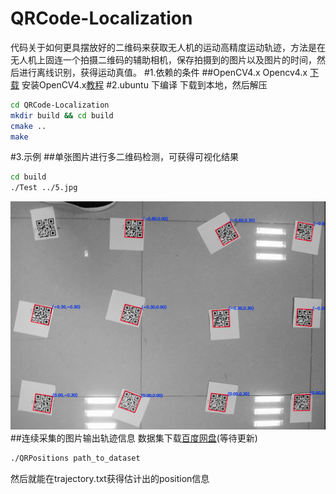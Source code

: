 QRCode-Localization
===
代码关于如何更具摆放好的二维码来获取无人机的运动高精度运动轨迹，方法是在无人机上固连一个拍摄二维码的辅助相机，保存拍摄到的图片以及图片的时间，然后进行离线识别，获得运动真值。
#1.依赖的条件
##OpenCV4.x
Opencv4.x [下载](https://github.com/opencv/opencv/archive/4.3.0.zip)
安装OpenCV4.x[教程](https://blog.csdn.net/learning_tortosie/article/details/80594399)
#2.ubuntu 下编译
下载到本地，然后解压
```bash
cd QRCode-Localization
mkdir build && cd build
cmake ..
make
```

#3.示例
##单张图片进行多二维码检测，可获得可视化结果
```bash
cd build
./Test ../5.jpg
```
![单张图片运行结果](https://github.com/jlm345/QRCode-Localization/blob/master/result.png)
##连续采集的图片输出轨迹信息 数据集下载[百度网盘](www.baidu.com)(等待更新)
```bash
./QRPositions path_to_dataset
```
然后就能在trajectory.txt获得估计出的position信息
